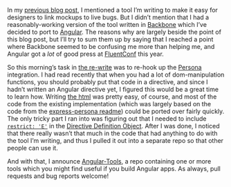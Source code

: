 <!--
.. title: Using Persona in Angular apps.
.. date: 2013-06-28 15:16:50
.. author: Blake Winton
.. tags: persona, angular, mozilla
-->

In my [previous blog post](
http://weblog.latte.ca/blake/tech/firefox/cssLines.html), I mentioned a tool
I’m writing to make it easy for designers to link mockups to live bugs.  But I
didn’t mention that I had a reasonably-working version of the tool written in
[Backbone](http://backbonejs.org/) which I’ve decided to port to [Angular](
http://angularjs.org/).  The reasons why are largely beside the point of this
blog post, but I’ll try to sum them up by saying that I reached a point where
Backbone seemed to be confusing me more than helping me, and Angular got a
_lot_ of good press at [FluentConf](http://fluentconf.com/fluent2013) this
year.

So this morning’s task in [the re-write](
https://github.com/bwinton/arewecreatingyet/commits/feature/angular) was to
re-hook up the [Persona](https://login.persona.org/about) integration.  I had
read recently that when you had a lot of dom-manipulation functions, you should
probably put that code in a directive, and since I hadn’t written an Angular
directive yet, I figured this would be a great time to learn how.  Writing [the
html](
https://github.com/bwinton/arewecreatingyet/blob/feature/angular/views/index.html#L30)
was pretty easy, of course, and most of the code from the existing
implementation (which was largely based on the code from the [express-persona
readme](https://github.com/jbuck/express-persona/blob/master/README.md)) could
be ported over fairly quickly.  The only tricky part I ran into was figuring
out that I needed to include [`restrict: 'E'`](
https://github.com/bwinton/angular-tools/blob/master/persona.js#L36) in the
[Directive Definition Object](
http://docs.angularjs.org/guide/directive#directivedefinitionobject).  After I
was done, I noticed that there really wasn’t that much in the code that had
anything to do with the tool I’m writing, and thus I pulled it out into a
separate repo so that other people can use it.

And with that, I announce [Angular-Tools](
https://github.com/bwinton/angular-tools/), a repo containing one or more tools
which you might find useful if you build Angular apps.  As always, pull
requests and bug reports welcome!

